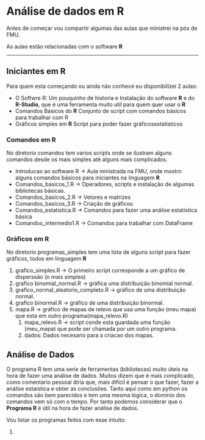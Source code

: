 # Análise de dados em R
 
Antes de começar vou compartir algumas das aulas que ministrei na pós de FMU.

As aulas estão relacionadas com o software **R**

---

## Iniciantes em R

Para quem esta começando ou ainda não conhece eu disponibilizei 2 aulas:

* O Softwre R: Um pouquinho de historia e Instalação do software **R** e do **R-Studio**, que é uma ferramenta muito util para quem quer usar o **R**   
* Comandos Básicos do **R** Conjunto de script com comandos básicos para trabalhar com R
* Gráficos simples em **R** Script para poder fazer gráficosestatisticos

### Comandos em R

No diretorio comandos tem varios scripts onde se ilustram alguns comandos desde os mais simples até alguns mais complicados.

* Introducao ao software R -> Aula ministrada na FMU, onde mostro alguns comandos básicos para iniciantes na linguagem **R**   
* Comandos_basicos_1.R -> Operadores, scripts e instalação de algumas bibliotecas básicas.
* Comandos_basicos_2.R -> Vetores e matrizes
* Comandos_basicos_3.R -> Criação de gráficos
* Comandos_estatistica.R -> Comandos para fazer uma análise estatística básica
* Comandos_intermedio1.R -> Comandos para trabalhar com DataFrame

### Gráficos em R

No diretorio programas_simples tem uma lista de alguns script para fazer gráficos, todos em linguagem **R**

1. grafico_simples.R -> O primeiro script corresponde a um gráfico de disperssão (o mais simples)
1. grafico binomial_normal.R -> gráfica uma distribuição binomial normal.
1. grafico_normal_aleatorio_completo.R -> gráfico de uma distribuição normal.
1. grafico binormal.R -> gráfico de uma distribuição binormal.
1. mapa.R  -> gráfico de mapas de relevo que usa uma função (meu mapa) que esta em outro programa(mapa_relevo.R)
    1. mapa_relevo.R -> script conde esta guardada uma função (meu_mapa) que pode ser chamada por um outro programa.
    2. dados: Dados necesario para a criacao dos mapas. 

## Análise de Dados

O programa R tem uma serie de ferramentas (bibliotecas) muito úteis na hora de fazer uma análise de dados. Muitos dizem que é mais complicado, como comentario pessoal diría que, mais difícil é pensar o que fazer, fazer a análise estaística e obter as conclusões. Tanto aquí como em python os comandos são bem parecidos e tem uma mesma lógica, o dominio dos comandos vem só com o tempo. Por tanto podemos considerar que o **Programa R** é útil na hora de fazer análise de dados.

Vou listar os programas feitos com esse intuito:

1.
